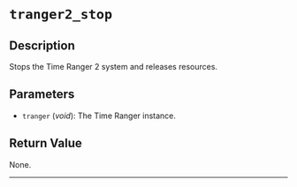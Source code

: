 # `tranger2_stop`

## Description
Stops the Time Ranger 2 system and releases resources.

## Parameters
- `tranger` (*void*): The Time Ranger instance.

## Return Value
None.

---
